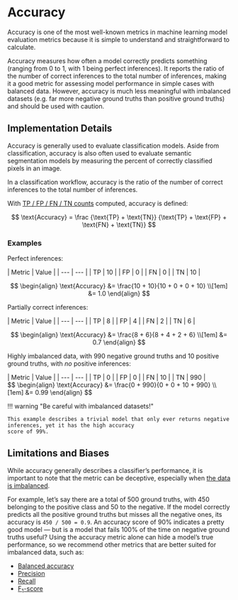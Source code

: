 # Accuracy

Accuracy is one of the most well-known metrics in machine learning model evaluation metrics because it is simple to understand
and straightforward to calculate.

Accuracy measures how often a model correctly predicts something (ranging from 0 to 1, with 1 being perfect
inferences). It reports the ratio of the number of correct inferences to the total number of inferences,
making it a good metric for assessing model performance in simple cases with balanced data. However, accuracy is much
less meaningful with imbalanced datasets (e.g. far more negative ground truths than positive ground truths) and should be used with
caution.

## Implementation Details

Accuracy is generally used to evaluate classification models. Aside from classification, accuracy is also often
used to evaluate semantic segmentation models by measuring the percent of correctly classified pixels in an image.

In a classification workflow, accuracy is the ratio of the number of correct inferences to the total number of inferences.

With [TP / FP / FN / TN counts](./tp-fp-fn-tn.md) computed, accuracy is defined:

$$
\text{Accuracy} =  \frac {\text{TP} + \text{TN}} {\text{TP} + \text{FP} + \text{FN} + \text{TN}}
$$

### Examples

Perfect inferences:

<div class="grid" markdown>
| Metric | Value |
| --- | --- |
| TP | 10 |
| FP | 0 |
| FN | 0 |
| TN | 10 |

$$
\begin{align}
\text{Accuracy} &= \frac{10 + 10}{10 + 0 + 0 + 10} \\[1em]
&= 1.0
\end{align}
$$
</div>

Partially correct inferences:

<div class="grid" markdown>
| Metric | Value |
| --- | --- |
| TP | 8 |
| FP | 4 |
| FN | 2 |
| TN | 6 |

$$
\begin{align}
\text{Accuracy} &= \frac{8 + 6}{8 + 4 + 2 + 6} \\[1em]
&= 0.7
\end{align}
$$
</div>

Highly imbalanced data, with 990 negative ground truths and 10 positive ground truths, with _no_ positive inferences:

<div class="grid" markdown>
| Metric | Value |
| --- | --- |
| TP | 0 |
| FP | 0 |
| FN | 10 |
| TN | 990 |

<div markdown>
$$
\begin{align}
\text{Accuracy} &= \frac{0 + 990}{0 + 0 + 10 + 990} \\[1em]
&= 0.99
\end{align}
$$

!!! warning "Be careful with imbalanced datasets!"

    This example describes a trivial model that only ever returns negative inferences, yet it has the high accuracy
    score of 99%.
</div>
</div>

## Limitations and Biases

While accuracy generally describes a classifier’s performance, it is important to note that the metric can be deceptive,
especially when [the data is imbalanced](https://stephenallwright.com/imbalanced-data/).

For example, let’s say there
are a total of 500 ground truths, with 450 belonging to the positive class and 50 to the negative. If the model correctly
predicts all the positive ground truths but misses all the negative ones, its accuracy is `450 / 500 = 0.9`. An accuracy score
of 90% indicates a pretty good model — but is a model that fails 100% of the time on negative ground truths useful? Using the
accuracy metric alone can hide a model’s true performance, so we recommend other metrics that are better suited for
imbalanced data, such as:

- [Balanced accuracy](https://stephenallwright.com/balanced-accuracy/)
- [Precision](./precision.md)
- [Recall](./recall.md)
- [F<sub>1</sub>-score](./f1-score.md)
